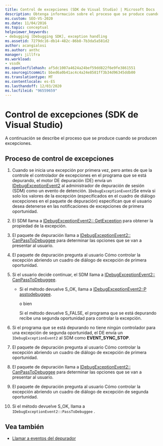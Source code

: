 ```yaml
---
title: Control de excepciones (SDK de Visual Studio) | Microsoft Docs
description: Obtenga información sobre el proceso que se produce cuando se producen excepciones. En este artículo se describen todos los pasos implicados.
ms.custom: SEO-VS-2020
ms.date: 11/04/2016
ms.topic: conceptual
helpviewer_keywords:
- debugging [Debugging SDK], exception handling
ms.assetid: 7279dc16-db14-482c-86b8-7b3da5a581d2
author: acangialosi
ms.author: anthc
manager: jillfra
ms.workload:
- vssdk
ms.openlocfilehash: af5dc1007a4624a24bef59dd822f6e9fe3861551
ms.sourcegitcommit: bbed6a0b41ac4c4a24e8581ff3b34d96345ddb00
ms.translationtype: MT
ms.contentlocale: es-ES
ms.lasthandoff: 12/03/2020
ms.locfileid: "96559659"
---
```

# <a name="exception-handling-visual-studio-sdk"></a>Control de excepciones (SDK de Visual Studio)
A continuación se describe el proceso que se produce cuando se producen excepciones.

## <a name="exception-handling-process"></a>Proceso de control de excepciones

1. Cuando se inicia una excepción por primera vez, pero antes de que la controle el controlador de excepciones en el programa que se está depurando, el motor DE depuración (DE) envía un [IDebugExceptionEvent2](../../extensibility/debugger/reference/idebugexceptionevent2.md) al administrador de depuración de sesión (SDM) como un evento de detención. `IDebugExceptionEvent2`Se envía si solo los valores de la excepción (especificados en el cuadro de diálogo excepciones en el paquete de depuración) especifican que el usuario desea detenerse en las notificaciones de excepciones de primera oportunidad.

2. El SDM llama a [IDebugExceptionEvent2:: GetException](../../extensibility/debugger/reference/idebugexceptionevent2-getexception.md) para obtener la propiedad de la excepción.

3. El paquete de depuración llama a [IDebugExceptionEvent2:: CanPassToDebuggee](../../extensibility/debugger/reference/idebugexceptionevent2-canpasstodebuggee.md) para determinar las opciones que se van a presentar al usuario.

4. El paquete de depuración pregunta al usuario Cómo controlar la excepción abriendo un cuadro de diálogo de excepción de primera oportunidad.

5. Si el usuario decide continuar, el SDM llama a [IDebugExceptionEvent2:: CanPassToDebuggee](../../extensibility/debugger/reference/idebugexceptionevent2-canpasstodebuggee.md).

    - Si el método devuelve S_OK, llama a [IDebugExceptionEvent2::P asstodebuggee](../../extensibility/debugger/reference/idebugexceptionevent2-passtodebuggee.md).

         o bien

         Si el método devuelve S_FALSE, el programa que se está depurando recibe una segunda oportunidad para controlar la excepción.

6. Si el programa que se está depurando no tiene ningún controlador para una excepción de segunda oportunidad, el DE envía un `IDebugExceptionEvent2` al SDM como **EVENT_SYNC_STOP**.

7. El paquete de depuración pregunta al usuario Cómo controlar la excepción abriendo un cuadro de diálogo de excepción de primera oportunidad.

8. El paquete de depuración llama a [IDebugExceptionEvent2:: CanPassToDebuggee](../../extensibility/debugger/reference/idebugexceptionevent2-canpasstodebuggee.md) para determinar las opciones que se van a presentar al usuario.

9. El paquete de depuración pregunta al usuario Cómo controlar la excepción abriendo un cuadro de diálogo de excepción de segunda oportunidad.

10. Si el método devuelve S_OK, llama a `IDebugExceptionEvent2::PassToDebuggee` .

## <a name="see-also"></a>Vea también
- [Llamar a eventos del depurador](../../extensibility/debugger/calling-debugger-events.md)
